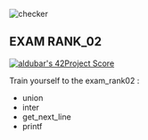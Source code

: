 ![checker](https://github.com/busshi/exam_rank02/actions/workflows/checker.yml/badge.svg)

## EXAM RANK_02
[![aldubar's 42Project Score](https://badge42.herokuapp.com/api/project/aldubar/Exam%20Rank%2002)](https://github.com/JaeSeoKim/badge42)

Train yourself to the exam_rank02 :
- union
- inter
- get_next_line
- printf
